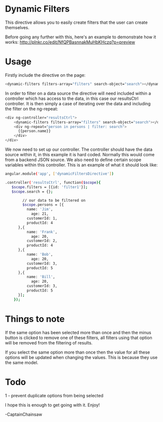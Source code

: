# Dynamic Filters

This directive allows you to easily create filters that the user can create themselves.  

Before going any further with this, here's an example to demonstrate how it works:
http://plnkr.co/edit/NfQPBasnnakMuHbKHczq?p=preview


# Usage

Firstly include the directive on the page:

```sh
<dynamic-filters filters-array="filters" search-object="search"></dynamic-filters>

```

In order to filter on a data source the directive will need included within a controller which has access to the data, in this case our resultsCtrl controller.  It is then simply a case of iterating over the data and including the filter on the ng-repeat:

```sh
<div ng-controller="resultsCtrl">
    <dynamic-filters filters-array="filters" search-object="search"></dynamic-filters>
    <div ng-repeat="person in persons | filter: search">
      {{person.name}}
    </div>
</div>
```

We now need to set up our controller.  The controller should have the data source within it, in this example it is hard coded.  Normally this would come from a backend JSON source.  We also need to define certain scope variables within this controller.  This is an example of what it should look like:

```sh
angular.module('app', ['dynamicFiltersDirective'])

.controller('resultsCtrl', function($scope){
   $scope.filters = [{id: 'filter1'}];
   $scope.search = {};

        // our data to be filtered on
	    $scope.persons = [{
          name: 'Jim',
         	age: 21,
          customerId: 1,
          productId: 4
      },{
          name: 'Frank',
         	age: 20,
          customerId: 2,
          productId: 4
      },{
          name: 'Bob',
         	age: 20,
          customerId: 3,
          productId: 5
      },{
          name: 'Bill',
         	age: 20,
          customerId: 3,
          productId: 5
      }];
	});
```

# Things to note

If the same option has been selected more than once and then the minus button is clicked to remove one of these filters, all filters using that option will be removed from the filtering of results.

If you select the same option more than once then the value for all these options will be updated when changing the values.  This is because they use the same model.

# Todo

1 - prevent duplicate options from being selected


I hope this is enough to get going with it.  Enjoy!

-CaptainChainsaw

